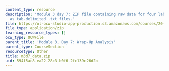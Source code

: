 ```yaml
---
content_type: resource
description: 'Module 3 day 7: ZIP file containing raw data for four lab teams, formatted
  as tab-delimited .txt files.'
file: https://ol-ocw-studio-app-production.s3.amazonaws.com/courses/20-109-laboratory-fundamentals-in-biological-engineering-spring-2010/594f5ac8ea2228c3b0f62fc139c26d2b_m3d7_data.zip
file_type: application/zip
learning_resource_types: []
ocw_type: OCWFile
parent_title: 'Module 3, Day 7: Wrap-Up Analysis'
parent_type: CourseSection
resourcetype: Other
title: m3d7_data.zip
uid: 594f5ac8-ea22-28c3-b0f6-2fc139c26d2b
---
```


